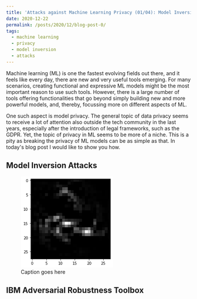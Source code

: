 ```yaml
---
title: 'Attacks against Machine Learning Privacy (01/04): Model Inversion Attacks with the IBM ART Framework'
date: 2020-12-22
permalink: /posts/2020/12/blog-post-0/
tags:
  - machine learning
  - privacy
  - model inversion
  - attacks
---
```



Machine learning (ML) is one the fastest evolving fields out there, and it feels like every day, there are new and very useful tools emerging. 
For many scenarios, creating functional and expressive ML models might be the most important reason to use such tools. However, there is a large number of tools offering functionalities that go beyond simply building new and more powerful models, and, thereby, focussing more on different aspects of ML.

One such aspect is model privacy. The general topic of data privacy seems to receive a lot of attention also outside the tech community in the last years, especially after the introduction of legal frameworks, such as the GDPR. Yet, the topic of privacy in ML seems to be more of a niche. 
This is a pity as breaking the privacy of ML models can be as simple as that. In today's blog post I would like to show you how.

## Model Inversion Attacks
<figure>
    <img src="/files/2020-12-22-blog-post-00/2_1epoch.png"' alt='missing' />
    <figcaption>Caption goes here</figcaption>
</figure>


     
## IBM Adversarial Robustness Toolbox
